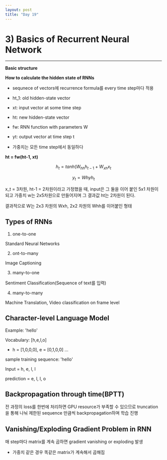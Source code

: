```yaml
---
layout: post
title: "Day 19"
---
```


# 3) Basics of Recurrent Neural Network
---

**Basic structure**

**How to calculate the hidden state of RNNs**

* sequnece of vectors에 recurrence formula를 every time step마다 적용

* ht_1: old hidden-state vector

* xt: input vector at some time step

* ht: new hidden-state vector

* fw: RNN function with parameters W

* yt: output vector at time step t

* 가중치는 모든 time step에서 동일하다

**ht = fw(ht-1, xt)**

$$h_t = tanh(W_{hh}h_{t-1} + W_{xh}x_t$$

$$y_t = W{hy}h_t$$

x_t = 3차원, ht-1 = 2차원이라고 가정했을 때, input은 그 둘을 이어 붙인 5x1 차원이 되고 가중치 w는 2x5차원으로 만들어지며 그 결과값 ht는 2차원이 된다.

결과적으로 W는 2x3 차원의 Wxh, 2x2 차원의 Whh를 이어붙인 형태

## Types of RNNs

1. one-to-one

Standard Neural Networks

2. ont-to-many

Image Captioning

3. many-to-one

Sentiment Classification(Sequence of text를 입력)

4. many-to-many

Machine Translation, Video classification on frame level

## Character-level Language Model

Example: 'hello'

Vocabulary: [h,e,l,o]

* h = [1,0,0,0], e = [0,1,0,0] ...

sample training sequence: 'hello'

Input = h, e, l, l

prediction = e, l, l, o

## Backpropagation through time(BPTT)

전 과정의 loss를 한번에 처리하면 GPU resource가 부족할 수 있으므로 truncation을 통해 나눠 제한된 sequence 만큼씩 backpropagation하며 학습 진행

## Vanishing/Exploding Gradient Problem in RNN

매 step마다 matrix를 계속 곱하면 gradient vanishing or exploding 발생

* 가중치 같은 경우 똑같은 matrix가 계속해서 곱해짐
